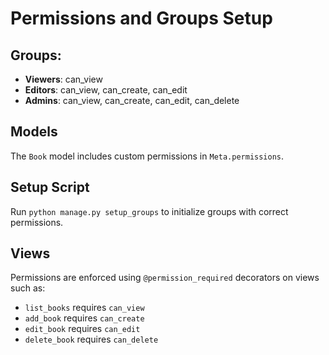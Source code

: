 # Permissions and Groups Setup

## Groups:
- **Viewers**: can_view
- **Editors**: can_view, can_create, can_edit
- **Admins**: can_view, can_create, can_edit, can_delete

## Models
The `Book` model includes custom permissions in `Meta.permissions`.

## Setup Script
Run `python manage.py setup_groups` to initialize groups with correct permissions.

## Views
Permissions are enforced using `@permission_required` decorators on views such as:
- `list_books` requires `can_view`
- `add_book` requires `can_create`
- `edit_book` requires `can_edit`
- `delete_book` requires `can_delete`
